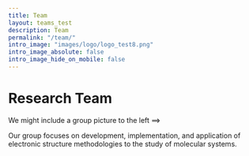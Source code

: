 ```yaml
---
title: Team
layout: teams_test
description: Team
permalink: "/team/"
intro_image: "images/logo/logo_test8.png"
intro_image_absolute: false
intro_image_hide_on_mobile: false
---
```


# Research Team
We might include a group picture to the left ==>

Our group focuses on development, implementation, and application of electronic structure methodologies
to the study of molecular systems.
